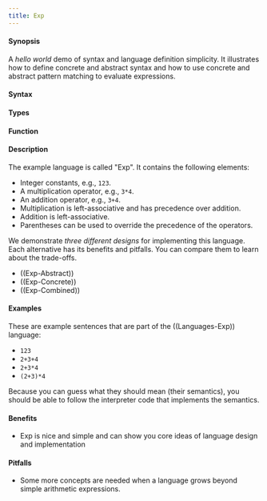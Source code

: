 ```yaml
---
title: Exp
---
```


#### Synopsis

A _hello world_ demo of syntax and language definition simplicity.
It illustrates how to define concrete and abstract syntax and how to use concrete and 
abstract pattern matching to evaluate expressions.

#### Syntax

#### Types

#### Function

#### Description

The example language is called "Exp". It contains the following elements:

*  Integer constants, e.g., `123`.
*  A multiplication operator, e.g., `3*4`.
*  An addition operator, e.g., `3+4`.
*  Multiplication is left-associative and has precedence over addition.
*  Addition is left-associative.
*  Parentheses can be used to override the precedence of the operators.

We demonstrate _three different designs_ for implementing this language. Each alternative
has its benefits and pitfalls. You can compare them to learn about the trade-offs.

* ((Exp-Abstract))
* ((Exp-Concrete))
* ((Exp-Combined))

#### Examples

These are example sentences that are part of the ((Languages-Exp)) language:
*  `123`
*  `2+3+4`
*  `2+3*4`
*  `(2+3)*4`

Because you can guess what they should mean (their semantics), you should
be able to follow the interpreter code that implements the semantics.

#### Benefits

* Exp is nice and simple and can show you core ideas of language design and implementation

#### Pitfalls

* Some more concepts are needed when a language grows beyond simple arithmetic expressions.
